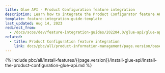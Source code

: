 ```yaml
---
title: Glue API - Product Configuration feature integration
description: Learn how to integrate the Product Configurator feature API into a Spryker project.
template: feature-integration-guide-template
last_updated: Aug 14, 2023
redirect_from:
  - /docs/scos/dev/feature-integration-guides/202204.0/glue-api/glue-api-product-configuration-feature-integration.html
related:
  - title: Product Configuration feature integration
    link: docs/pbc/all/product-information-management/page.version/base-shop/install-and-upgrade/install-features/install-the-product-feature.html
---
```


{% include pbc/all/install-features/{{page.version}}/install-glue-api/install-the-product-configuration-glue-api.md %} <!-- To edit, see /_includes/pbc/all/install-features/202204.0/install-glue-api/install-the-product-configuration-glue-api.md -->
